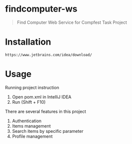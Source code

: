 # findcomputer-ws

> Find Computer Web Service for Compfest Task Project

# Installation

```
https://www.jetbrains.com/idea/download/
```

# Usage

Running project instruction
1. Open pom.xml in IntelliJ IDEA
2. Run (Shift + F10)

There are several features in this project
1. Authentication
2. Items management
3. Search items by specific parameter
4. Profile management